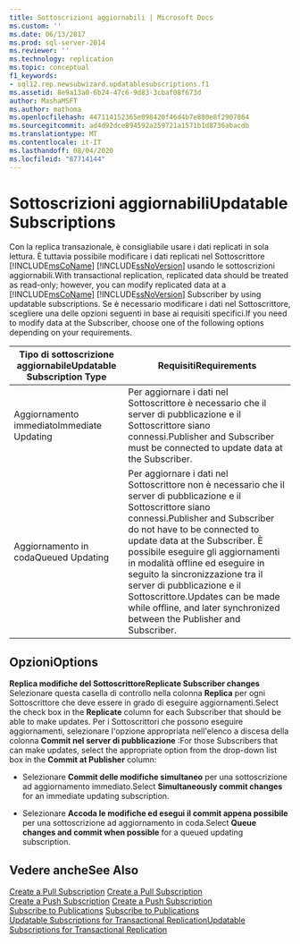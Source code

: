 ```yaml
---
title: Sottoscrizioni aggiornabili | Microsoft Docs
ms.custom: ''
ms.date: 06/13/2017
ms.prod: sql-server-2014
ms.reviewer: ''
ms.technology: replication
ms.topic: conceptual
f1_keywords:
- sql12.rep.newsubwizard.updatablesubscriptions.f1
ms.assetid: 8e9a13a0-6b24-47c6-9d83-3cbaf08f673d
author: MashaMSFT
ms.author: mathoma
ms.openlocfilehash: 447114152365e098420f46d4b7e880e8f2907864
ms.sourcegitcommit: ad4d92dce894592a259721a1571b1d8736abacdb
ms.translationtype: MT
ms.contentlocale: it-IT
ms.lasthandoff: 08/04/2020
ms.locfileid: "87714144"
---
```

# <a name="updatable-subscriptions"></a><span data-ttu-id="efe41-102">Sottoscrizioni aggiornabili</span><span class="sxs-lookup"><span data-stu-id="efe41-102">Updatable Subscriptions</span></span>
  <span data-ttu-id="efe41-103">Con la replica transazionale, è consigliabile usare i dati replicati in sola lettura. È tuttavia possibile modificare i dati replicati nel Sottoscrittore [!INCLUDE[msCoName](../../includes/msconame-md.md)] [!INCLUDE[ssNoVersion](../../includes/ssnoversion-md.md)] usando le sottoscrizioni aggiornabili.</span><span class="sxs-lookup"><span data-stu-id="efe41-103">With transactional replication, replicated data should be treated as read-only; however, you can modify replicated data at a [!INCLUDE[msCoName](../../includes/msconame-md.md)] [!INCLUDE[ssNoVersion](../../includes/ssnoversion-md.md)] Subscriber by using updatable subscriptions.</span></span> <span data-ttu-id="efe41-104">Se è necessario modificare i dati nel Sottoscrittore, scegliere una delle opzioni seguenti in base ai requisiti specifici.</span><span class="sxs-lookup"><span data-stu-id="efe41-104">If you need to modify data at the Subscriber, choose one of the following options depending on your requirements.</span></span>  
  
|<span data-ttu-id="efe41-105">Tipo di sottoscrizione aggiornabile</span><span class="sxs-lookup"><span data-stu-id="efe41-105">Updatable Subscription Type</span></span>|<span data-ttu-id="efe41-106">Requisiti</span><span class="sxs-lookup"><span data-stu-id="efe41-106">Requirements</span></span>|  
|---------------------------------|------------------|  
|<span data-ttu-id="efe41-107">Aggiornamento immediato</span><span class="sxs-lookup"><span data-stu-id="efe41-107">Immediate Updating</span></span>|<span data-ttu-id="efe41-108">Per aggiornare i dati nel Sottoscrittore è necessario che il server di pubblicazione e il Sottoscrittore siano connessi.</span><span class="sxs-lookup"><span data-stu-id="efe41-108">Publisher and Subscriber must be connected to update data at the Subscriber.</span></span>|  
|<span data-ttu-id="efe41-109">Aggiornamento in coda</span><span class="sxs-lookup"><span data-stu-id="efe41-109">Queued Updating</span></span>|<span data-ttu-id="efe41-110">Per aggiornare i dati nel Sottoscrittore non è necessario che il server di pubblicazione e il Sottoscrittore siano connessi.</span><span class="sxs-lookup"><span data-stu-id="efe41-110">Publisher and Subscriber do not have to be connected to update data at the Subscriber.</span></span> <span data-ttu-id="efe41-111">È possibile eseguire gli aggiornamenti in modalità offline ed eseguire in seguito la sincronizzazione tra il server di pubblicazione e il Sottoscrittore.</span><span class="sxs-lookup"><span data-stu-id="efe41-111">Updates can be made while offline, and later synchronized between the Publisher and Subscriber.</span></span>|  
  
## <a name="options"></a><span data-ttu-id="efe41-112">Opzioni</span><span class="sxs-lookup"><span data-stu-id="efe41-112">Options</span></span>  
 <span data-ttu-id="efe41-113">**Replica modifiche del Sottoscrittore**</span><span class="sxs-lookup"><span data-stu-id="efe41-113">**Replicate Subscriber changes**</span></span>  
 <span data-ttu-id="efe41-114">Selezionare questa casella di controllo nella colonna **Replica** per ogni Sottoscrittore che deve essere in grado di eseguire aggiornamenti.</span><span class="sxs-lookup"><span data-stu-id="efe41-114">Select the check box in the **Replicate** column for each Subscriber that should be able to make updates.</span></span> <span data-ttu-id="efe41-115">Per i Sottoscrittori che possono eseguire aggiornamenti, selezionare l'opzione appropriata nell'elenco a discesa della colonna **Commit nel server di pubblicazione** :</span><span class="sxs-lookup"><span data-stu-id="efe41-115">For those Subscribers that can make updates, select the appropriate option from the drop-down list box in the **Commit at Publisher** column:</span></span>  
  
-   <span data-ttu-id="efe41-116">Selezionare **Commit delle modifiche simultaneo** per una sottoscrizione ad aggiornamento immediato.</span><span class="sxs-lookup"><span data-stu-id="efe41-116">Select **Simultaneously commit changes** for an immediate updating subscription.</span></span>  
  
-   <span data-ttu-id="efe41-117">Selezionare **Accoda le modifiche ed esegui il commit appena possibile** per una sottoscrizione ad aggiornamento in coda.</span><span class="sxs-lookup"><span data-stu-id="efe41-117">Select **Queue changes and commit when possible** for a queued updating subscription.</span></span>  
  
## <a name="see-also"></a><span data-ttu-id="efe41-118">Vedere anche</span><span class="sxs-lookup"><span data-stu-id="efe41-118">See Also</span></span>  
 <span data-ttu-id="efe41-119">[Create a Pull Subscription](create-a-pull-subscription.md) </span><span class="sxs-lookup"><span data-stu-id="efe41-119">[Create a Pull Subscription](create-a-pull-subscription.md) </span></span>  
 <span data-ttu-id="efe41-120">[Create a Push Subscription](create-a-push-subscription.md) </span><span class="sxs-lookup"><span data-stu-id="efe41-120">[Create a Push Subscription](create-a-push-subscription.md) </span></span>  
 <span data-ttu-id="efe41-121">[Subscribe to Publications](subscribe-to-publications.md) </span><span class="sxs-lookup"><span data-stu-id="efe41-121">[Subscribe to Publications](subscribe-to-publications.md) </span></span>  
 [<span data-ttu-id="efe41-122">Updatable Subscriptions for Transactional Replication</span><span class="sxs-lookup"><span data-stu-id="efe41-122">Updatable Subscriptions for Transactional Replication</span></span>](transactional/updatable-subscriptions-for-transactional-replication.md)  
  
  
